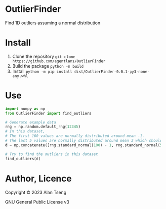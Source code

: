 # OutlierFinder
Find 1D outliers assuming a normal distribution

# Install
1. Clone the repository `git clone https://github.com/agentlans/OutlierFinder`
2. Build the package `python -m build`
3. Install `python -m pip install dist/OutlierFinder-0.0.1-py3-none-any.whl`

# Use

```python
import numpy as np
from OutlierFinder import find_outliers

# Generate example data
rng = np.random.default_rng(12345)
# In this dataset,
# The first 100 values are normally distributed around mean -1.
# The last 5 values are normally distributed around mean 3 which should be flagged as outliers.
d = np.concatenate([rng.standard_normal(100) - 1, rng.standard_normal(5) + 3])

# Try to find the outliers in this dataset
find_outliers(d)
```

# Author, Licence

Copyright ©️ 2023 Alan Tseng

GNU General Public License v3
